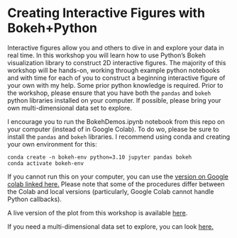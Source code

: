 # Creating Interactive Figures with Bokeh+Python 

Interactive figures allow you and others to dive in and explore your data in real time.  In this workshop you will learn how to use Python’s Bokeh visualization library to construct 2D interactive figures.  The majority of this workshop will be hands-on, working through example python notebooks and with time for each of you to construct a beginning interactive figure of your own with my help.  Some prior python knowledge is required.  Prior to the workshop, please ensure that you have both the `pandas` and `bokeh` python libraries installed on your computer.  If possible, please bring your own multi-dimensional data set to explore.

I encourage you to run the BokehDemos.ipynb notebook from this repo on your computer (instead of in Google Colab).  To do wo, please be sure to install the `pandas` and `bokeh` libraries.  I recommend using conda and creating your own environment for this:
```
conda create -n bokeh-env python=3.10 jupyter pandas bokeh
conda activate bokeh-env
```

If you cannot run this on your computer, you can use the [version on Google colab linked here.](https://colab.research.google.com/drive/1ByHW4y21BJui69NcnRDXaz0UDzq-hdTD?usp=sharing)  Please note that some of the procedures differ between the Colab and local versions (particularly, Google Colab cannot handle Python callbacks).


A live version of the plot from this workshop is available [here](https://ageller.github.io/IntroToBokeh/scatterSelect.html).

If you need a multi-dimensional data set to explore, you can look [here.](https://github.com/ageller/IDEAS_FSS-Vis/tree/master/datasets)
